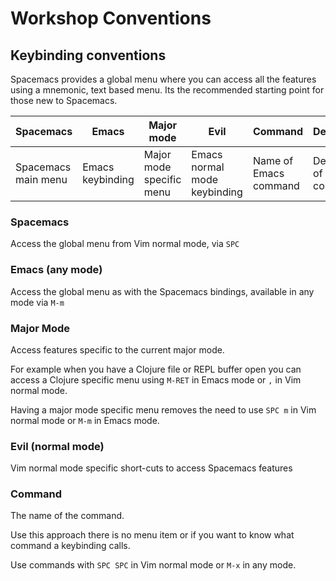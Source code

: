 # Workshop Conventions

## Keybinding conventions

Spacemacs provides a global menu where you can access all the features using a mnemonic, text based menu.  Its the recommended starting point for those new to Spacemacs.

| Spacemacs           | Emacs            | Major mode               | Evil                         | Command               | Description            |
|---------------------|------------------|--------------------------|------------------------------|-----------------------|------------------------|
| Spacemacs main menu | Emacs keybinding | Major mode specific menu | Emacs normal mode keybinding | Name of Emacs command | Description of command |

### Spacemacs

Access the global menu from Vim normal mode, via `SPC`

### Emacs (any mode)

Access the global menu as with the Spacemacs bindings, available in any mode via `M-m`

### Major Mode

Access features specific to the current major mode.  

For example when you have a Clojure file or REPL buffer open you can access a Clojure specific menu using `M-RET` in Emacs mode or `,` in Vim normal mode.

Having a major mode specific menu removes the need to use `SPC m` in Vim normal mode or `M-m` in Emacs mode.

### Evil (normal mode)

Vim normal mode specific short-cuts to access Spacemacs features

### Command

The name of the command.

Use this approach there is no menu item or if you want to know what command a keybinding calls.

Use commands with `SPC SPC` in Vim normal mode or `M-x` in any mode.
